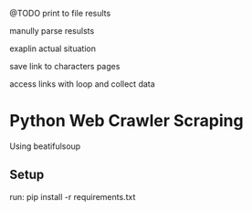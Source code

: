 @TODO
print to file results

manully parse resulsts

exaplin actual situation

save link to characters pages

access links with loop and collect data

# Python Web Crawler Scraping

Using beatifulsoup

## Setup 

run:
    pip install -r requirements.txt